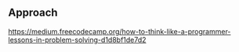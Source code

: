 ## Approach

https://medium.freecodecamp.org/how-to-think-like-a-programmer-lessons-in-problem-solving-d1d8bf1de7d2
